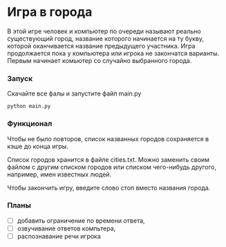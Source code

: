 # Игра в города
В этой игре человек и компьютер по очереди называют реально существующий город, название которого начинается на ту букву, которой оканчивается название предыдущего участника. Игра продолжается пока у компьютера или игрока не закончатся варианты. Первым начинает комьютер со случайно выбранного города.

### Запуск
Скачайте все фалы и запустите файл main.py
```
python main.py
```

### Функционал
Чтобы не было повторов, список названных городов сохраняется в кэше до конца игры.

Список городов хранится в файле cities.txt. Можно заменить своим файлом с другим списком городов или списком чего-нибудь другого, например, имен известных людей.

Чтобы закончить игру, введите слово стоп вместо названия города.

### Планы
- [ ] добавить ограничение по времени ответа,
- [ ] озвучивание ответов компьтера,
- [ ] распознавание речи игрока
